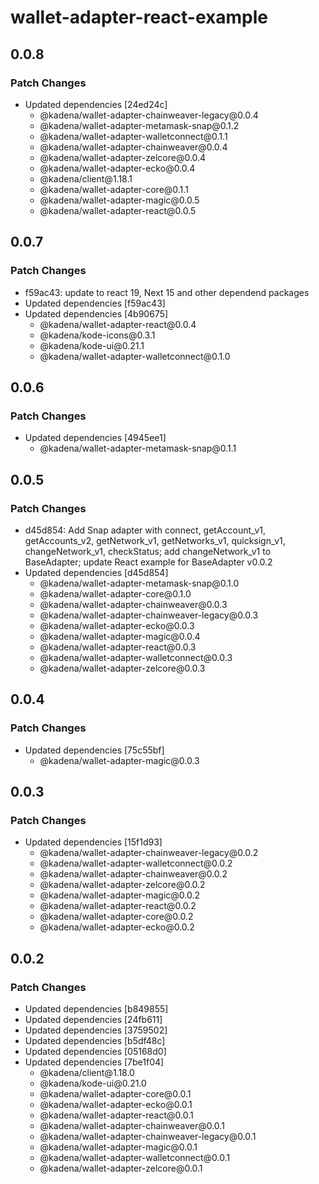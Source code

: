 # wallet-adapter-react-example

## 0.0.8

### Patch Changes

- Updated dependencies \[24ed24c]
  - @kadena/wallet-adapter-chainweaver-legacy\@0.0.4
  - @kadena/wallet-adapter-metamask-snap\@0.1.2
  - @kadena/wallet-adapter-walletconnect\@0.1.1
  - @kadena/wallet-adapter-chainweaver\@0.0.4
  - @kadena/wallet-adapter-zelcore\@0.0.4
  - @kadena/wallet-adapter-ecko\@0.0.4
  - @kadena/client\@1.18.1
  - @kadena/wallet-adapter-core\@0.1.1
  - @kadena/wallet-adapter-magic\@0.0.5
  - @kadena/wallet-adapter-react\@0.0.5

## 0.0.7

### Patch Changes

- f59ac43: update to react 19, Next 15 and other dependend packages
- Updated dependencies \[f59ac43]
- Updated dependencies \[4b90675]
  - @kadena/wallet-adapter-react\@0.0.4
  - @kadena/kode-icons\@0.3.1
  - @kadena/kode-ui\@0.21.1
  - @kadena/wallet-adapter-walletconnect\@0.1.0

## 0.0.6

### Patch Changes

- Updated dependencies \[4945ee1]
  - @kadena/wallet-adapter-metamask-snap\@0.1.1

## 0.0.5

### Patch Changes

- d45d854: Add Snap adapter with connect, getAccount_v1, getAccounts_v2,
  getNetwork_v1, getNetworks_v1, quicksign_v1, changeNetwork_v1, checkStatus;
  add changeNetwork_v1 to BaseAdapter; update React example for BaseAdapter
  v0.0.2
- Updated dependencies \[d45d854]
  - @kadena/wallet-adapter-metamask-snap\@0.1.0
  - @kadena/wallet-adapter-core\@0.1.0
  - @kadena/wallet-adapter-chainweaver\@0.0.3
  - @kadena/wallet-adapter-chainweaver-legacy\@0.0.3
  - @kadena/wallet-adapter-ecko\@0.0.3
  - @kadena/wallet-adapter-magic\@0.0.4
  - @kadena/wallet-adapter-react\@0.0.3
  - @kadena/wallet-adapter-walletconnect\@0.0.3
  - @kadena/wallet-adapter-zelcore\@0.0.3

## 0.0.4

### Patch Changes

- Updated dependencies \[75c55bf]
  - @kadena/wallet-adapter-magic\@0.0.3

## 0.0.3

### Patch Changes

- Updated dependencies \[15f1d93]
  - @kadena/wallet-adapter-chainweaver-legacy\@0.0.2
  - @kadena/wallet-adapter-walletconnect\@0.0.2
  - @kadena/wallet-adapter-chainweaver\@0.0.2
  - @kadena/wallet-adapter-zelcore\@0.0.2
  - @kadena/wallet-adapter-magic\@0.0.2
  - @kadena/wallet-adapter-react\@0.0.2
  - @kadena/wallet-adapter-core\@0.0.2
  - @kadena/wallet-adapter-ecko\@0.0.2

## 0.0.2

### Patch Changes

- Updated dependencies \[b849855]
- Updated dependencies \[24fb611]
- Updated dependencies \[3759502]
- Updated dependencies \[b5df48c]
- Updated dependencies \[05168d0]
- Updated dependencies \[7be1f04]
  - @kadena/client\@1.18.0
  - @kadena/kode-ui\@0.21.0
  - @kadena/wallet-adapter-core\@0.0.1
  - @kadena/wallet-adapter-ecko\@0.0.1
  - @kadena/wallet-adapter-react\@0.0.1
  - @kadena/wallet-adapter-chainweaver\@0.0.1
  - @kadena/wallet-adapter-chainweaver-legacy\@0.0.1
  - @kadena/wallet-adapter-magic\@0.0.1
  - @kadena/wallet-adapter-walletconnect\@0.0.1
  - @kadena/wallet-adapter-zelcore\@0.0.1
